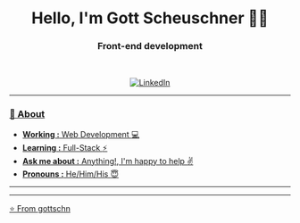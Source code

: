 <h1 align="center"> Hello, I'm Gott Scheuschner 👨‍💻 </h1>

<h3 align="center"> Front-end development </h3> <br>

<p align="center"> 
<a href="www.linkedin.com/in/stbn-schn"><img alt="LinkedIn" >
</p>

---------------------------------------------------------------------------------------------------------------------------------------------------------------------------------
### 🤔 About
-  **Working :**  Web Development :computer:
-  **Learning :** Full-Stack :zap:
-  **Ask me about :** Anything!, I'm happy to help :v:
-  **Pronouns :** He/Him/His :innocent:

---------------------------------------------------------------------------------------------------------------------------------------------------------------------------------

-------------------------------------------------------------------------------------------------------------------------------------------------------------------------------

⭐️ From [gottschn](http://www.github.com/SulthanNK)
